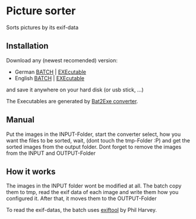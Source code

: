 # Picture sorter
Sorts pictures by its exif-data
## Installation
Download any (newest recomended) version:
- German [BATCH](s-PS_DE_BATCH) | [EXEcutable](s-PS_DE_EXE)
- English [BATCH](s-PS_GB_BATCH) | [EXEcutable](s-PS_EN_EXE)

and save it anywhere on your hard disk (or usb stick, ...)

The Executables are generated by [Bat2Exe converter](http://www.f2ko.de/en/b2e.php).
## Manual
Put the images in the INPUT-Folder, start the converter select, how you want the files to be sorted, wait, (dont touch the tmp-Folder :P) and get the sorted images from the output folder.
Dont forget to remove the images from the INPUT and OUTPUT-Folder
## How it works
The images in the INPUT folder wont be modified at all. The batch copy them to tmp, read the exif data of each image and write them how you configured it. After that, it moves them to the OUTPUT-Folder

To read the exif-datas, the batch uses [exiftool](https://www.sno.phy.queensu.ca/~phil/exiftool/) by Phil Harvey. 
